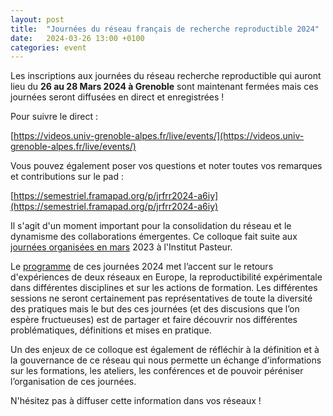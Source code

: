 ```yaml
---
layout: post
title:  "Journées du réseau français de recherche reproductible 2024"
date:   2024-03-26 13:00 +0100
categories: event
---
```


Les inscriptions aux journées du réseau recherche reproductible qui auront lieu du **26 au 28 Mars 2024 à Grenoble** sont maintenant fermées mais ces journées seront diffusées en direct et enregistrées !

Pour suivre le direct : 

[https://videos.univ-grenoble-alpes.fr/live/events/](https://videos.univ-grenoble-alpes.fr/live/events/)

Vous pouvez également poser vos questions et noter toutes vos remarques et contributions sur le pad :

[https://semestriel.framapad.org/p/jrfrr2024-a6iy](https://semestriel.framapad.org/p/jrfrr2024-a6iy)


Il s'agit d'un moment important pour la consolidation du réseau et le dynamisme des collaborations émergentes. Ce colloque fait suite aux [journées organisées en mars](https://www.recherche-reproductible.fr/rr-days/) 2023 à l'Institut Pasteur.

Le [programme](https://jrfrr-2024.sciencesconf.org/resource/page/id/1) de ces journées 2024 met l’accent sur le retours d'expériences de deux réseaux en Europe, la reproductibilité expérimentale dans différentes disciplines et sur les actions de formation. Les différentes sessions ne seront certainement pas représentatives de toute la diversité des pratiques mais le but des ces journées (et des discusions que l’on espère fructueuses) est de partager et faire découvrir nos différentes problématiques, définitions et mises en pratique.

Un des enjeux de ce colloque est également de réfléchir à la définition et à la gouvernance de ce réseau qui nous permette un échange d'informations sur les formations, les ateliers, les conférences et de pouvoir péréniser l’organisation de ces journées.


N'hésitez pas à diffuser cette information dans vos réseaux ! 
